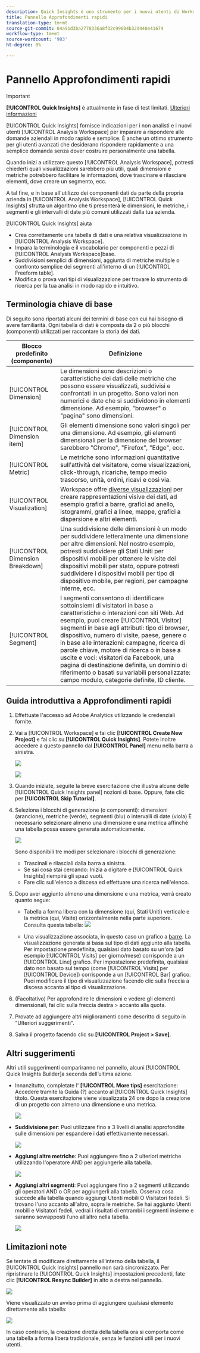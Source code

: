 ```yaml
---
description: Quick Insights è uno strumento per i nuovi utenti di Workspace che li guida nella creazione di tabelle di dati e visualizzazioni
title: Pannello Approfondimenti rapidi
translation-type: tm+mt
source-git-commit: 04a91d3ba2778336a8f32c99604b32d440e41674
workflow-type: tm+mt
source-wordcount: '983'
ht-degree: 0%

---
```



# Pannello Approfondimenti rapidi

>[!IMPORTANT]
>
>**[!UICONTROL Quick Insights]** è attualmente in fase di test limitati. [Ulteriori informazioni](https://docs.adobe.com/content/help/en/analytics/landing/an-releases.html)

[!UICONTROL Quick Insights] fornisce indicazioni per i non analisti e i nuovi utenti [!UICONTROL Analysis Workspace] per imparare a rispondere alle domande aziendali in modo rapido e semplice. È anche un ottimo strumento per gli utenti avanzati che desiderano rispondere rapidamente a una semplice domanda senza dover costruire personalmente una tabella.

Quando inizi a utilizzare questo [!UICONTROL Analysis Workspace], potresti chiederti quali visualizzazioni sarebbero più utili, quali dimensioni e metriche potrebbero facilitare le informazioni, dove trascinare e rilasciare elementi, dove creare un segmento, ecc.

A tal fine, e in base all&#39;utilizzo dei componenti dati da parte della propria azienda in [!UICONTROL Analysis Workspace], [!UICONTROL Quick Insights] sfrutta un algoritmo che ti presenterà le dimensioni, le metriche, i segmenti e gli intervalli di date più comuni utilizzati dalla tua azienda.

[!UICONTROL Quick Insights] aiuta

* Crea correttamente una tabella di dati e una relativa visualizzazione in [!UICONTROL Analysis Workspace].
* Impara la terminologia e il vocabolario per componenti e pezzi di [!UICONTROL Analysis Workspace]base.
* Suddivisioni semplici di dimensioni, aggiunta di metriche multiple o confronto semplice dei segmenti all&#39;interno di un [!UICONTROL Freeform table].
* Modifica o prova vari tipi di visualizzazione per trovare lo strumento di ricerca per la tua analisi in modo rapido e intuitivo.

## Terminologia chiave di base

Di seguito sono riportati alcuni dei termini di base con cui hai bisogno di avere familiarità. Ogni tabella di dati è composta da 2 o più blocchi (componenti) utilizzati per raccontare la storia dei dati.

| Blocco predefinito (componente) | Definizione |
|---|---|
| [!UICONTROL Dimension] | Le dimensioni sono descrizioni o caratteristiche dei dati delle metriche che possono essere visualizzati, suddivisi e confrontati in un progetto. Sono valori non numerici e date che si suddividono in elementi dimensione. Ad esempio, &quot;browser&quot; o &quot;pagina&quot; sono dimensioni. |
| [!UICONTROL Dimension item] | Gli elementi dimensione sono valori singoli per una dimensione. Ad esempio, gli elementi dimensionali per la dimensione del browser sarebbero &quot;Chrome&quot;, &quot;Firefox&quot;, &quot;Edge&quot;, ecc. |
| [!UICONTROL Metric] | Le metriche sono informazioni quantitative sull&#39;attività del visitatore, come visualizzazioni, click-through, ricariche, tempo medio trascorso, unità, ordini, ricavi e così via. |
| [!UICONTROL Visualization] | Workspace offre [diverse visualizzazioni](/help/analyze/analysis-workspace/visualizations/freeform-analysis-visualizations.md) per creare rappresentazioni visive dei dati, ad esempio grafici a barre, grafici ad anello, istogrammi, grafici a linee, mappe, grafici a dispersione e altri elementi. |
| [!UICONTROL Dimension Breakdown] | Una suddivisione delle dimensioni è un modo per suddividere letteralmente una dimensione per altre dimensioni. Nel nostro esempio, potresti suddividere gli Stati Uniti per dispositivi mobili per ottenere le visite dei dispositivi mobili per stato, oppure potresti suddividere i dispositivi mobili per tipo di dispositivo mobile, per regioni, per campagne interne, ecc. |
| [!UICONTROL Segment] | I segmenti consentono di identificare sottoinsiemi di visitatori in base a caratteristiche o interazioni con siti Web. Ad esempio, puoi creare [!UICONTROL Visitor] segmenti in base agli attributi: tipo di browser, dispositivo, numero di visite, paese, genere o in base alle interazioni: campagne, ricerca di parole chiave, motore di ricerca o in base a uscite e voci: visitatori da Facebook, una pagina di destinazione definita, un dominio di riferimento o basati su variabili personalizzate: campo modulo, categorie definite, ID cliente. |

## Guida introduttiva a Approfondimenti rapidi

1. Effettuate l&#39;accesso ad Adobe Analytics utilizzando le credenziali fornite.
1. Vai a [!UICONTROL Workspace] e fai clic **[!UICONTROL Create New Project]** e fai clic su **[!UICONTROL Quick Insights]**. Potete inoltre accedere a questo pannello dal **[!UICONTROL Panel]** menu nella barra a sinistra.

   ![](assets/qibuilder.png)

   ![](assets/qi-panel.png)

1. Quando iniziate, seguite la breve esercitazione che illustra alcune delle [!UICONTROL Quick Insights panel] nozioni di base. Oppure, fate clic per **[!UICONTROL Skip Tutorial]**.
1. Seleziona i blocchi di generazione (o componenti): dimensioni (arancione), metriche (verde), segmenti (blu) o intervalli di date (viola) È necessario selezionare almeno una dimensione e una metrica affinché una tabella possa essere generata automaticamente.

   ![](assets/qibuilder2.png)

   Sono disponibili tre modi per selezionare i blocchi di generazione:
   * Trascinali e rilasciali dalla barra a sinistra.
   * Se sai cosa stai cercando: Inizia a digitare e [!UICONTROL Quick Insights] riempirà gli spazi vuoti.
   * Fare clic sull&#39;elenco a discesa ed effettuare una ricerca nell&#39;elenco.

1. Dopo aver aggiunto almeno una dimensione e una metrica, verrà creato quanto segue:

   * Tabella a forma libera con la dimensione (qui, Stati Uniti) verticale e la metrica (qui, Visite) orizzontalmente nella parte superiore. Consulta questa tabella:
   ![](assets/qibuilder3.png)

   * Una visualizzazione associata, in questo caso un grafico a [barre](/help/analyze/analysis-workspace/visualizations/bar.md). La visualizzazione generata si basa sul tipo di dati aggiunto alla tabella. Per impostazione predefinita, qualsiasi dato basato su un&#39;ora (ad esempio [!UICONTROL Visits] per giorno/mese) corrisponde a un [!UICONTROL Line] grafico. Per impostazione predefinita, qualsiasi dato non basato sul tempo (come [!UICONTROL Visits] per [!UICONTROL Device]) corrisponde a un [!UICONTROL Bar] grafico. Puoi modificare il tipo di visualizzazione facendo clic sulla freccia a discesa accanto al tipo di visualizzazione.


1. (Facoltativo) Per approfondire le dimensioni e vedere gli elementi dimensionali, fai clic sulla freccia destra > accanto alla quota.

1. Provate ad aggiungere altri miglioramenti come descritto di seguito in &quot;Ulteriori suggerimenti&quot;.

1. Salva il progetto facendo clic su **[!UICONTROL Project > Save]**.

## Altri suggerimenti

Altri utili suggerimenti compariranno nel pannello, alcuni [!UICONTROL Quick Insights Builder]a seconda dell’ultima azione.

* Innanzitutto, completate l&#39; **[!UICONTROL More tips]** esercitazione: Accedere tramite la Guida (?) accanto al [!UICONTROL Quick Insights] titolo. Questa esercitazione viene visualizzata 24 ore dopo la creazione di un progetto con almeno una dimensione e una metrica.

   ![](assets/qibuilder4.png)

* **Suddivisione per**: Puoi utilizzare fino a 3 livelli di analisi approfondite sulle dimensioni per espandere i dati effettivamente necessari.

   ![](assets/qibuilder5.png)

* **Aggiungi altre metriche**: Puoi aggiungere fino a 2 ulteriori metriche utilizzando l&#39;operatore AND per aggiungerle alla tabella.

   ![](assets/qibuilder6.png)

* **Aggiungi altri segmenti**: Puoi aggiungere fino a 2 segmenti utilizzando gli operatori AND o OR per aggiungerli alla tabella. Osserva cosa succede alla tabella quando aggiungi Utenti mobili O Visitatori fedeli. Si trovano l&#39;uno accanto all&#39;altro, sopra le metriche. Se hai aggiunto Utenti mobili e Visitatori fedeli, vedrai i risultati di entrambi i segmenti insieme e saranno sovrapposti l’uno all’altro nella tabella.

   ![](assets/qibuilder7.png)

## Limitazioni note

Se tentate di modificare direttamente all’interno della tabella, il [!UICONTROL Quick Insights] pannello non sarà sincronizzato. Per ripristinare le [!UICONTROL Quick Insights] impostazioni precedenti, fate clic **[!UICONTROL Resync Builder]** in alto a destra nel pannello.

![](assets/qibuilder9.png)

Viene visualizzato un avviso prima di aggiungere qualsiasi elemento direttamente alla tabella:

![](assets/qibuilder8.png)

In caso contrario, la creazione diretta della tabella ora si comporta come una tabella a forma libera tradizionale, senza le funzioni utili per i nuovi utenti.

